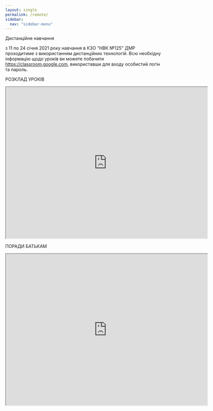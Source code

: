 ```yaml
---
layout: single
permalink: /remote/
sidebar:
  nav: "sidebar-menu"
---
```


Дистанційне навчання

з 11 по 24 січня 2021 року навчання в КЗО "НВК №125" ДМР проходитиме з використанням дистанційних технологій.
Всю необхідну інформацію щодо уроків ви можете побачити https://classroom.google.com, використавши для входу особистий логін та пароль.


РОЗКЛАД УРОКІВ
<iframe src="https://drive.google.com/file/d/1-RWFJeV7PeBR6yAVpPxooMV8Q_58jAWK/preview" width="640" height="480"></iframe>



ПОРАДИ БАТЬКАМ
<iframe src="https://drive.google.com/file/d/10U705zPtGYek20iCfsKOCfWGj4fqVv4G/preview" width="640" height="480"></iframe>
